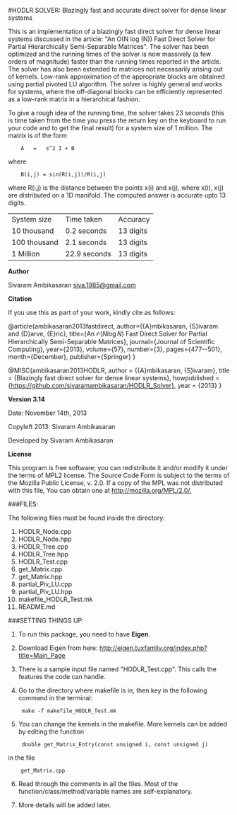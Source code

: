 #HODLR SOLVER: Blazingly fast and accurate direct solver for dense linear systems

This is an implementation of a blazingly fast direct solver for dense linear systems discussed in the article: "An O(N log (N)) Fast Direct Solver for Partial Hierarchically Semi-Separable Matrices". The solver has been optimized and the running times of the solver is now massively (a few orders of magnitude) faster than the running times reported in the article. The solver has also been extended to matrices not necessarily arising out of kernels. Low-rank approximation of the appropriate blocks are obtained using partial pivoted LU algorithm. The solver is highly general and works for systems, where the off-diagonal blocks can be efficiently represented as a low-rank matrix in a hierarchical fashion.

To give a rough idea of the running time, the solver takes 23 seconds (this is time taken from the time you press the return key on the keyboard to run your code and to get the final result) for a system size of 1 million. The matrix is of the form

		A	=	s^2 I + B

where

		B(i,j) = sin(R(i,j))/R(i,j)

where R(i,j) is the distance between the points x(i) and x(j), where x(i), x(j) are distributed on a 1D manifold. The computed answer is accurate upto 13 digits.

<table>
    <tr>
        <td>System size</td> <td>Time taken</td> <td>Accuracy</td>
    </tr>
    <tr>
	<td>10 thousand</td> <td>0.2 seconds</td> <td>13 digits</td>
    </tr>
    <tr>
	<td>100 thousand</td> <td>2.1 seconds</td> <td>13 digits</td>
    </tr>
    <tr>
	<td>1 Million</td> <td>22.9 seconds</td> <td>13 digits</td>
    </tr>
</table>

**Author**

Sivaram Ambikasaran <siva.1985@gmail.com>

**Citation**

If you use this as part of your work, kindly cite as follows:

@article{ambikasaran2013fastdirect,
  author={{A}mbikasaran, {S}ivaram and {D}arve, {E}ric},
  title={An $\mathcal{O}(N \log N)$ Fast Direct Solver for Partial Hierarchically Semi-Separable Matrices},
  journal={Journal of Scientific Computing},
  year={2013},
  volume={57},
  number={3},
  pages={477--501},
  month={December},
  publisher={Springer}
}

@MISC{ambikasaran2013HODLR,
  author = {{A}mbikasaran, {S}ivaram},
  title = {Blazingly fast direct solver for dense linear systems},
  howpublished = {https://github.com/sivaramambikasaran/HODLR_Solver},
  year = {2013}
 }

**Version 3.14**

Date: November 14th, 2013

Copyleft 2013: Sivaram Ambikasaran

Developed by Sivaram Ambikasaran

**License**

This program is free software; you can redistribute it and/or modify it under the terms of MPL2 license. The Source Code Form is subject to the terms of the Mozilla Public License, v. 2.0. If a copy of the MPL was not distributed with this file, You can obtain one at <http://mozilla.org/MPL/2.0/.>

###FILES:

The following files must be found inside the directory:

1. HODLR_Node.cpp
2. HODLR_Node.hpp
3. HODLR_Tree.cpp
4. HODLR_Tree.hpp
5. HODLR_Test.cpp
6. get_Matrix.cpp
7. get_Matrix.hpp
8. partial_Piv_LU.cpp
9. partial_Piv_LU.hpp
10. makefile_HODLR_Test.mk
11. README.md

###SETTING THINGS UP:

1. To run this package, you need to have **Eigen**.

2. Download Eigen from here: <http://eigen.tuxfamily.org/index.php?title=Main_Page>

3. There is a sample input file named "HODLR_Test.cpp". This calls the features the code can handle.

4. Go to the directory where makefile is in, then key in the following command in the terminal:

		make -f makefile_HODLR_Test.mk

5. You can change the kernels in the makefile. More kernels can be added by editing the function

		double get_Matrix_Entry(const unsigned i, const unsigned j)

 in the file

		get_Matrix.cpp

6. Read through the comments in all the files. Most of the function/class/method/variable names are self-explanatory.

7. More details will be added later.